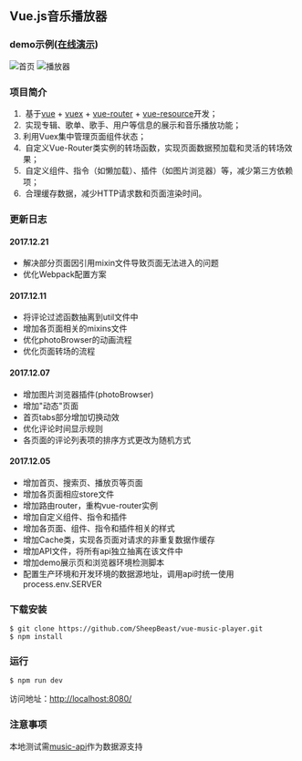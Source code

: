 ## Vue.js音乐播放器

### demo示例([在线演示](http://39.106.10.121/dist/static/index.html))
![首页](http://39.106.10.121/images/home.png "首页")
![播放器](http://39.106.10.121/images/musicplayer.png "播放器")

### 项目简介
1.  基于[vue](https://cn.vuejs.org/) + [vuex](https://vuex.vuejs.org/zh-cn/) + [vue-router](https://router.vuejs.org/zh-cn/) + [vue-resource](https://www.npmjs.com/package/vue-resource)开发；
2.  实现专辑、歌单、歌手、用户等信息的展示和音乐播放功能；
3.	利用Vuex集中管理页面组件状态；
4.  自定义Vue-Router类实例的转场函数，实现页面数据预加载和灵活的转场效果；
5.  自定义组件、指令（如懒加载）、插件（如图片浏览器）等，减少第三方依赖项；
6.  合理缓存数据，减少HTTP请求数和页面渲染时间。

### 更新日志
#### 2017.12.21
* 解决部分页面因引用mixin文件导致页面无法进入的问题
* 优化Webpack配置方案

#### 2017.12.11
* 将评论过滤函数抽离到util文件中
* 增加各页面相关的mixins文件
* 优化photoBrowser的动画流程
* 优化页面转场的流程

#### 2017.12.07
* 增加图片浏览器插件(photoBrowser)
* 增加"动态"页面
* 首页tabs部分增加切换动效
* 优化评论时间显示规则
* 各页面的评论列表项的排序方式更改为随机方式

#### 2017.12.05
* 增加首页、搜索页、播放页等页面
* 增加各页面相应store文件
* 增加路由router，重构vue-router实例
* 增加自定义组件、指令和插件
* 增加各页面、组件、指令和插件相关的样式
* 增加Cache类，实现各页面对请求的非重复数据作缓存
* 增加API文件，将所有api独立抽离在该文件中
* 增加demo展示页和浏览器环境检测脚本
* 配置生产环境和开发环境的数据源地址，调用api时统一使用process.env.SERVER

### 下载安装
``` shell
$ git clone https://github.com/SheepBeast/vue-music-player.git
$ npm install
```

### 运行
``` shell
$ npm run dev
```
访问地址：[http://localhost:8080/](http://localhost:8080/)

### 注意事项
本地测试需[music-api](https://github.com/SheepBeast/music-api)作为数据源支持
